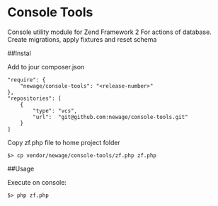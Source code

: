 Console Tools
===========

Console utility module for Zend Framework 2
For actions of database. Create migrations, apply fixtures and reset schema

##Instal

Add to jour composer.json
```
"require": {
    "newage/console-tools": "<release-number>"
},
"repositories": [
    {
        "type": "vcs",
        "url":  "git@github.com:newage/console-tools.git"
    }
]
```

Copy zf.php file to home project folder
```
$> cp vendor/newage/console-tools/zf.php zf.php
```

##Usage

Execute on console:
```
$> php zf.php
```